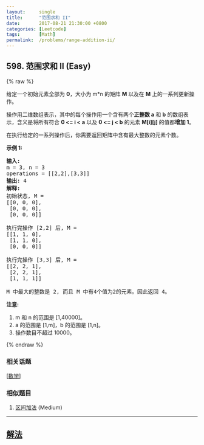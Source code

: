 ```yaml
---
layout:     single
title:      "范围求和 II"
date:       2017-08-21 21:30:00 +0800
categories: [Leetcode]
tags:       [Math]
permalink:  /problems/range-addition-ii/
---
```


## 598. 范围求和 II (Easy)

{% raw %}

<p>给定一个初始元素全部为&nbsp;<strong>0</strong>，大小为 m*n 的矩阵&nbsp;<strong>M&nbsp;</strong>以及在&nbsp;<strong>M&nbsp;</strong>上的一系列更新操作。</p>

<p>操作用二维数组表示，其中的每个操作用一个含有两个<strong>正整数&nbsp;a</strong> 和 <strong>b</strong> 的数组表示，含义是将所有符合&nbsp;<strong>0 &lt;= i &lt; a</strong> 以及 <strong>0 &lt;= j &lt; b</strong> 的元素&nbsp;<strong>M[i][j]&nbsp;</strong>的值都<strong>增加 1</strong>。</p>

<p>在执行给定的一系列操作后，你需要返回矩阵中含有最大整数的元素个数。</p>

<p><strong>示例 1:</strong></p>

<pre>
<strong>输入:</strong> 
m = 3, n = 3
operations = [[2,2],[3,3]]
<strong>输出:</strong> 4
<strong>解释:</strong> 
初始状态, M = 
[[0, 0, 0],
 [0, 0, 0],
 [0, 0, 0]]

执行完操作 [2,2] 后, M = 
[[1, 1, 0],
 [1, 1, 0],
 [0, 0, 0]]

执行完操作 [3,3] 后, M = 
[[2, 2, 1],
 [2, 2, 1],
 [1, 1, 1]]

M 中最大的整数是 2, 而且 M 中有4个值为2的元素。因此返回 4。
</pre>

<p><strong>注意:</strong></p>

<ol>
	<li>m 和 n 的范围是&nbsp;[1,40000]。</li>
	<li>a 的范围是 [1,m]，b 的范围是 [1,n]。</li>
	<li>操作数目不超过 10000。</li>
</ol>

{% endraw %}

### 相关话题
  [[数学](https://github.com/openset/leetcode/tree/master/tag/math/README.md)]

### 相似题目
  1. [区间加法](/problems/range-addition) (Medium)

---

## [解法](https://github.com/openset/leetcode/tree/master/problems/range-addition-ii)
